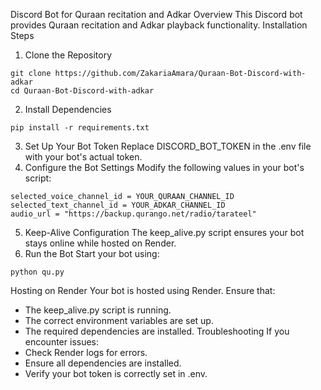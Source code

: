 Discord Bot for Quraan recitation and Adkar
Overview
This Discord bot provides Quraan recitation and Adkar playback functionality.
Installation Steps
1. Clone the Repository
```
git clone https://github.com/ZakariaAmara/Quraan-Bot-Discord-with-adkar
cd Quraan-Bot-Discord-with-adkar
```


2. Install Dependencies
   
```
pip install -r requirements.txt
```


3. Set Up Your Bot Token
Replace DISCORD_BOT_TOKEN in the .env file with your bot's actual token.
4. Configure the Bot Settings
Modify the following values in your bot's script:
```
selected_voice_channel_id = YOUR_QURAAN_CHANNEL_ID
selected_text_channel_id = YOUR_ADKAR_CHANNEL_ID
audio_url = "https://backup.qurango.net/radio/tarateel"
```


5. Keep-Alive Configuration
The keep_alive.py script ensures your bot stays online while hosted on Render.
6. Run the Bot
Start your bot using:
```
python qu.py
```


Hosting on Render
Your bot is hosted using Render. Ensure that:
- The keep_alive.py script is running.
- The correct environment variables are set up.
- The required dependencies are installed.
Troubleshooting
If you encounter issues:
- Check Render logs for errors.
- Ensure all dependencies are installed.
- Verify your bot token is correctly set in .env.
